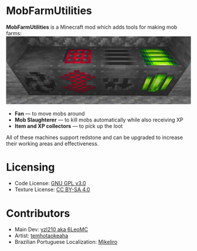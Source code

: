 # MobFarmUtilities

**MobFarmUtilities** is a Minecraft mod which adds tools for making mob farms:<br>
![Machines](/images/machines.png)
- **Fan** — to move mobs around
- **Mob Slaughterer** — to kill mobs automatically while also receiving XP
- **Item and XP collectors** — to pick up the loot

All of these machines support redstone and can be upgraded to increase their working areas and effectiveness.


# Licensing
- Code License: [GNU GPL v3.0](https://www.gnu.org/licenses/gpl-3.0.en.html)
- Texture License: [CC BY-SA 4.0](https://creativecommons.org/licenses/by-sa/4.0/)

# Contributors
- Main Dev: [yzl210 aka 6LeoMC](https://github.com/yzl210)
- Artist: [temhotaokeaha](https://github.com/temhotaokeaha)
- Brazilian Portuguese Localization: [Mikeliro](https://github.com/Mikeliro)
